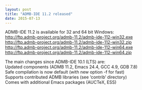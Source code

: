 ```yaml
---
layout: post
title: "ADMB-IDE 11.2 released"
date: 2015-07-13
---
```

ADMB-IDE 11.2 is available for 32 and 64 bit Windows:  
http://ftp.admb-project.org/admb-11.2/admb-ide-112-win32.exe  
http://ftp.admb-project.org/admb-11.2/admb-ide-112-win32.zip  
http://ftp.admb-project.org/admb-11.2/admb-ide-112-win64.exe  
http://ftp.admb-project.org/admb-11.2/admb-ide-112-win64.zip  

The main changes since ADMB-IDE 10.1 (LTS) are:  
Updated components (ADMB 11.2, Emacs 24.4, GCC 4.9, GDB 7.8)  
Safe compilation is now default (with new option -f for fast)  
Supports contributed ADMB libraries (see ‘contrib’ directory)  
Comes with additional Emacs packages (AUCTeX, ESS)  
